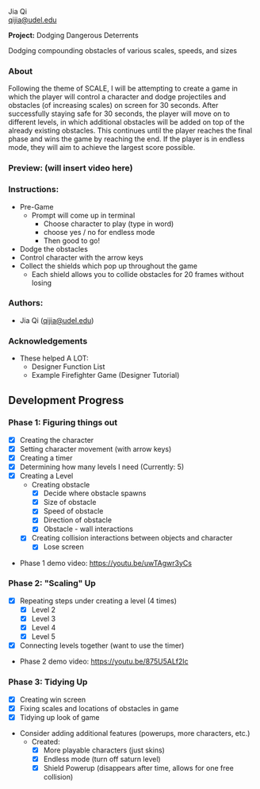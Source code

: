 Jia Qi <br>
qijia@udel.edu

**Project:** Dodging Dangerous Deterrents

Dodging compounding obstacles of various scales, speeds, and sizes

### About
Following the theme of SCALE, I will be attempting to create
a game in which the player will control a character and dodge 
projectiles and obstacles (of increasing scales) on screen for 30 seconds.
After successfully staying safe for 30 seconds, the player will move on to 
different levels, in which additional obstacles will be added on top of the 
already existing obstacles. This continues until the player reaches the final 
phase and wins the game by reaching the end. If the player is in endless mode,
they will aim to achieve the largest score possible. 

### Preview: (will insert video here)

### Instructions:
 - Pre-Game
   - Prompt will come up in terminal
     - Choose character to play (type in word)
     - choose yes / no for endless mode 
     - Then good to go!
 - Dodge the obstacles
 - Control character with the arrow keys 
 - Collect the shields which pop up throughout the game
   - Each shield allows you to collide obstacles for 20 frames without losing

### Authors:
 - Jia Qi (qijia@udel.edu)

### Acknowledgements
 - These helped A LOT:
   - Designer Function List
   - Example Firefighter Game (Designer Tutorial)

## Development Progress
### Phase 1: Figuring things out
 - [x] Creating the character
 - [x] Setting character movement (with arrow keys)
 - [x] Creating a timer
 - [x] Determining how many levels I need (Currently: 5)
 - [x] Creating a Level
   - Creating obstacle
     - [x] Decide where obstacle spawns
     - [x] Size of obstacle
     - [x] Speed of obstacle
     - [x] Direction of obstacle
     - [x] Obstacle - wall interactions
   - [x] Creating collision interactions between objects and character
     - [x] Lose screen
 - Phase 1 demo video: https://youtu.be/uwTAgwr3yCs

### Phase 2: "Scaling" Up
 - [x] Repeating steps under creating a level (4 times)
   - [x] Level 2
   - [x] Level 3
   - [x] Level 4
   - [x] Level 5
 - [x] Connecting levels together (want to use the timer)
 - Phase 2 demo video: https://youtu.be/875U5ALf2lc

### Phase 3: Tidying Up
 - [x] Creating win screen
 - [x] Fixing scales and locations of obstacles in game
 - [x] Tidying up look of game
 - Consider adding additional features (powerups, more characters, etc.)
   - Created:
     - [x] More playable characters (just skins)
     - [x] Endless mode (turn off saturn level)
     - [x] Shield Powerup (disappears after time, allows for one free collision)